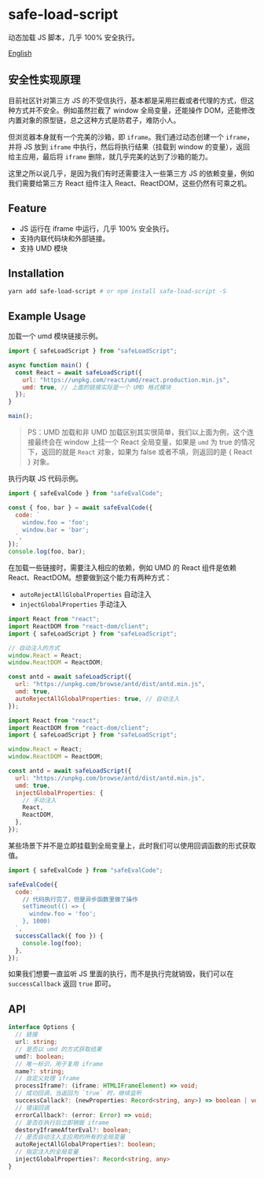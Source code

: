 # safe-load-script

动态加载 JS 脚本，几乎 100% 安全执行。

[English](./README-en.md)

## 安全性实现原理

目前社区针对第三方 JS 的不受信执行，基本都是采用拦截或者代理的方式，但这种方式并不安全。例如虽然拦截了 window 全局变量，还能操作 DOM，还能修改内置对象的原型链，总之这种方式是防君子，难防小人。

但浏览器本身就有一个完美的沙箱，即 `iframe`。我们通过动态创建一个 `iframe`，并将 JS 放到 `iframe` 中执行，然后将执行结果（挂载到 window 的变量），返回给主应用，最后将 `iframe` 删除，就几乎完美的达到了沙箱的能力。

这里之所以说几乎，是因为我们有时还需要注入一些第三方 JS 的依赖变量，例如我们需要给第三方 React 组件注入 React、ReactDOM，这些仍然有可乘之机。

## Feature

- JS 运行在 iframe 中运行，几乎 100% 安全执行。
- 支持内联代码块和外部链接。
- 支持 UMD 模块

## Installation

```bash
yarn add safe-load-script # or npm install safe-load-script -S
```

## Example Usage

加载一个 umd 模块链接示例。

```js
import { safeLoadScript } from "safeLoadScript";

async function main() {
  const React = await safeLoadScript({
    url: "https://unpkg.com/react/umd/react.production.min.js",
    umd: true, // 上面的链接实际是一个 UMD 格式模块
  });
}

main();
```

> PS：UMD 加载和非 UMD 加载区别其实很简单，我们以上面为例，这个连接最终会在 window 上挂一个 React 全局变量，如果是 `umd` 为 true 的情况下，返回的就是 `React` 对象，如果为 false 或者不填，则返回的是 { React } 对象。

执行内联 JS 代码示例。

```js
import { safeEvalCode } from "safeEvalCode";

const { foo, bar } = await safeEvalCode({
  code: `
    window.foo = 'foo';
    window.bar = 'bar';
  `,
});
console.log(foo, bar);
```

在加载一些链接时，需要注入相应的依赖，例如 UMD 的 React 组件是依赖 React、ReactDOM。想要做到这个能力有两种方式：

- `autoRejectAllGlobalProperties` 自动注入
- `injectGlobalProperties` 手动注入

```js
import React from "react";
import ReactDOM from "react-dom/client";
import { safeLoadScript } from "safeLoadScript";

// 自动注入的方式
window.React = React;
window.ReactDOM = ReactDOM;

const antd = await safeLoadScript({
  url: "https://unpkg.com/browse/antd/dist/antd.min.js",
  umd: true,
  autoRejectAllGlobalProperties: true, // 自动注入
});
```

```js
import React from "react";
import ReactDOM from "react-dom/client";
import { safeLoadScript } from "safeLoadScript";

window.React = React;
window.ReactDOM = ReactDOM;

const antd = await safeLoadScript({
  url: "https://unpkg.com/browse/antd/dist/antd.min.js",
  umd: true,
  injectGlobalProperties: {
    // 手动注入
    React,
    ReactDOM,
  },
});
```

某些场景下并不是立即挂载到全局变量上，此时我们可以使用回调函数的形式获取值。

```js
import { safeEvalCode } from "safeEvalCode";

safeEvalCode({
  code: `
    // 代码执行完了，但是异步函数里做了操作
    setTimeout(() => {
      window.foo = 'foo';
    }, 1000)
  `,
  successCallack({ foo }) {
    console.log(foo);
  },
});
```

如果我们想要一直监听 JS 里面的执行，而不是执行完就销毁，我们可以在 `successCallback` 返回 `true` 即可。

## API

```ts
interface Options {
  // 链接
  url: string;
  // 是否以 umd 的方式获取结果
  umd?: boolean;
  // 唯一标识，用于复用 iframe
  name?: string;
  // 自定义处理 iframe
  processIframe?: (iframe: HTMLIFrameElement) => void;
  // 成功回调，当返回为 `true` 时，继续监听
  successCallack?: (newProperties: Record<string, any>) => boolean | void;
  // 错误回调
  errorCallback?: (error: Error) => void;
  // 是否在执行后立即销毁 iframe
  destoryIframeAfterEval?: boolean;
  // 是否自动注入主应用的所有的全局变量
  autoRejectAllGlobalProperties?: boolean;
  // 指定注入的全局变量
  injectGlobalProperties?: Record<string, any>
}
```
